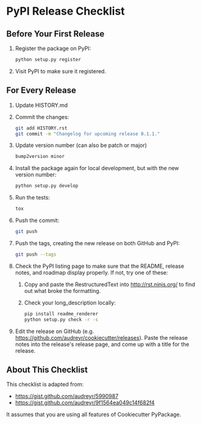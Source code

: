 # PyPI Release Checklist

## Before Your First Release

1.  Register the package on PyPI:

    ```sh
    python setup.py register
    ```

2.  Visit PyPI to make sure it registered.

## For Every Release

1.  Update HISTORY.md

2.  Commit the changes:

    ```sh
    git add HISTORY.rst
    git commit -m "Changelog for upcoming release 0.1.1."
    ```

3.  Update version number (can also be patch or major)

    ```sh
    bump2version minor
    ```

4.  Install the package again for local development, but with the new version number:

    ```sh
    python setup.py develop
    ```

5.  Run the tests:

    ```sh
    tox
    ```

6.  Push the commit:

    ```sh
    git push
    ```

7.  Push the tags, creating the new release on both GitHub and PyPI:

    ```sh
    git push --tags
    ```

8.  Check the PyPI listing page to make sure that the README, release notes, and roadmap display properly. If not, try one of these:

    1.  Copy and paste the RestructuredText into http://rst.ninjs.org/ to find out what broke the formatting.

    2.  Check your long_description locally:

        ```sh
        pip install readme_renderer
        python setup.py check -r -s
        ```

9.  Edit the release on GitHub (e.g. https://github.com/audreyr/cookiecutter/releases). Paste the release notes into the release\'s release page, and come up with a title for the release.

## About This Checklist

This checklist is adapted from:

- https://gist.github.com/audreyr/5990987
- https://gist.github.com/audreyr/9f1564ea049c14f682f4

It assumes that you are using all features of Cookiecutter PyPackage.
